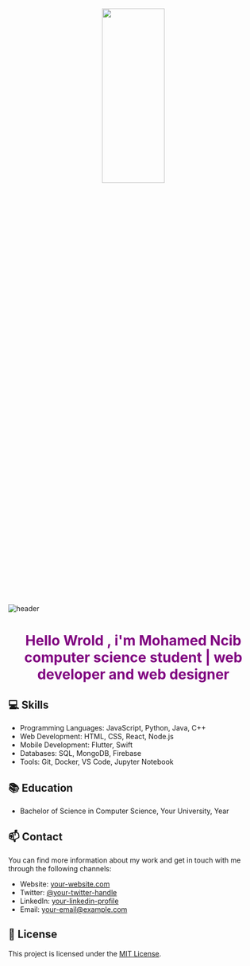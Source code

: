 # <p align="center"><img src="https://i.ibb.co/YPbL3Hy/hello-World.gif" width="50%" height="30%" align="center"></p>
![header](https://capsule-render.vercel.app/api?type=wave&color=gradient&height=300&section=footer&text=capsule%20render&fontSize=90)


<h1 align="center" style="color:purple;">Hello Wrold , i'm Mohamed Ncib computer science student | web developer and web designer</h1>


## 💻 Skills

- Programming Languages: JavaScript, Python, Java, C++
- Web Development: HTML, CSS, React, Node.js
- Mobile Development: Flutter, Swift
- Databases: SQL, MongoDB, Firebase
- Tools: Git, Docker, VS Code, Jupyter Notebook

## 📚 Education

- Bachelor of Science in Computer Science, Your University, Year

## 📫 Contact

You can find more information about my work and get in touch with me through the following channels:

- Website: [your-website.com](https://your-website.com)
- Twitter: [@your-twitter-handle](https://twitter.com/your-twitter-handle)
- LinkedIn: [your-linkedin-profile](https://linkedin.com/in/your-linkedin-profile)
- Email: your-email@example.com

## 📝 License

This project is licensed under the [MIT License](LICENSE).

